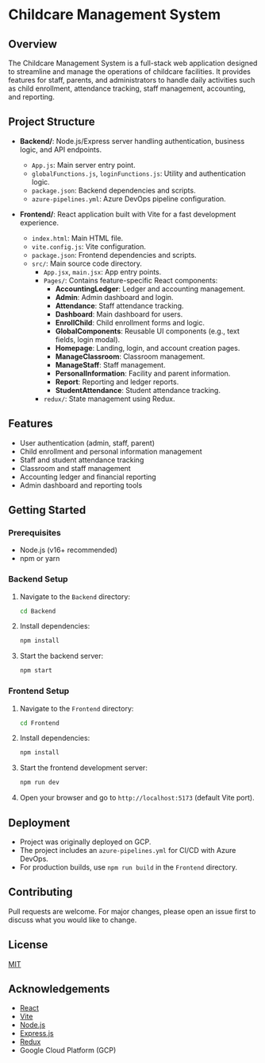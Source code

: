 # Childcare Management System

## Overview
The Childcare Management System is a full-stack web application designed to streamline and manage the operations of childcare facilities. It provides features for staff, parents, and administrators to handle daily activities such as child enrollment, attendance tracking, staff management, accounting, and reporting.

## Project Structure

- **Backend/**: Node.js/Express server handling authentication, business logic, and API endpoints.
  - `App.js`: Main server entry point.
  - `globalFunctions.js`, `loginFunctions.js`: Utility and authentication logic.
  - `package.json`: Backend dependencies and scripts.
  - `azure-pipelines.yml`: Azure DevOps pipeline configuration.

- **Frontend/**: React application built with Vite for a fast development experience.
  - `index.html`: Main HTML file.
  - `vite.config.js`: Vite configuration.
  - `package.json`: Frontend dependencies and scripts.
  - `src/`: Main source code directory.
    - `App.jsx`, `main.jsx`: App entry points.
    - `Pages/`: Contains feature-specific React components:
      - **AccountingLedger**: Ledger and accounting management.
      - **Admin**: Admin dashboard and login.
      - **Attendance**: Staff attendance tracking.
      - **Dashboard**: Main dashboard for users.
      - **EnrollChild**: Child enrollment forms and logic.
      - **GlobalComponents**: Reusable UI components (e.g., text fields, login modal).
      - **Homepage**: Landing, login, and account creation pages.
      - **ManageClassroom**: Classroom management.
      - **ManageStaff**: Staff management.
      - **PersonalInformation**: Facility and parent information.
      - **Report**: Reporting and ledger reports.
      - **StudentAttendance**: Student attendance tracking.
    - `redux/`: State management using Redux.

## Features
- User authentication (admin, staff, parent)
- Child enrollment and personal information management
- Staff and student attendance tracking
- Classroom and staff management
- Accounting ledger and financial reporting
- Admin dashboard and reporting tools

## Getting Started

### Prerequisites
- Node.js (v16+ recommended)
- npm or yarn

### Backend Setup
1. Navigate to the `Backend` directory:
   ```bash
   cd Backend
   ```
2. Install dependencies:
   ```bash
   npm install
   ```
3. Start the backend server:
   ```bash
   npm start
   ```

### Frontend Setup
1. Navigate to the `Frontend` directory:
   ```bash
   cd Frontend
   ```
2. Install dependencies:
   ```bash
   npm install
   ```
3. Start the frontend development server:
   ```bash
   npm run dev
   ```
4. Open your browser and go to `http://localhost:5173` (default Vite port).

## Deployment
- Project was originally deployed on GCP.
- The project includes an `azure-pipelines.yml` for CI/CD with Azure DevOps. 
- For production builds, use `npm run build` in the `Frontend` directory.

## Contributing
Pull requests are welcome. For major changes, please open an issue first to discuss what you would like to change.

## License
[MIT](LICENSE)

## Acknowledgements
- [React](https://react.dev/)
- [Vite](https://vitejs.dev/)
- [Node.js](https://nodejs.org/)
- [Express.js](https://expressjs.com/)
- [Redux](https://redux.js.org/)
- Google Cloud Platform (GCP)

